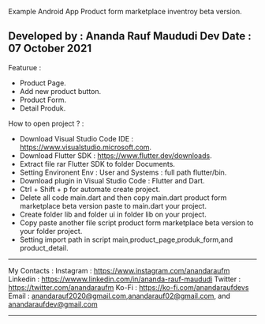 Example Android App Product form marketplace inventroy beta version.

Developed by : Ananda Rauf Maududi
Dev Date : 07 October 2021
-----------------------------------------------------------------------------------------------------------------------------------------------------------------------------------

Featurue :
- Product Page.
- Add new product button.
- Product Form.
- Detail Produk.

How to open project ? :
- Download Visual Studio Code IDE : https://www.visualstudio.microsoft.com.
- Download Flutter SDK : https://www.flutter.dev/downloads.
- Extract file rar Flutter SDK to folder Documents.
- Setting Environent Env : User and Systems : full path flutter/bin.
- Download plugin in Visual Studio Code : Flutter and Dart.
- Ctrl + Shift + p for automate create project.
- Delete all code main.dart and then copy main.dart product form marketplace beta version paste to main.dart your project.
- Create folder lib and folder ui in folder lib on your project.
- Copy paste another file script product form marketplace beta version to your folder project.
- Setting import path in script main,product_page,produk_form,and product_detail.

----------------------------------------------------------------------------------------------------------------------------------------------------------------------------------

My Contacts :
Instagram : https://www.instagram.com/anandaraufm
Linkedin : https://wwww.linkedin.com/in/ananda-rauf-maududi
Twitter : https://twitter.com/anandaraufm
Ko-Fi : https://ko-fi.com/anandaraufdevs
Email : anandarauf2020@gmail.com,anandarauf02@gmail.com, and anandaraufdev@gmail.com

---------------------------------------------------------------------------------------------------------------------------------------------------------------------------------
